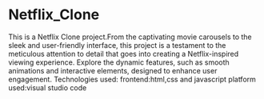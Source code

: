 # Netflix_Clone
This is a Netflix Clone project.From the captivating movie carousels to the sleek and user-friendly interface, this project is a testament to the meticulous attention to detail that goes into creating a Netflix-inspired viewing experience. Explore the dynamic features, such as smooth animations and interactive elements, designed to enhance user engagement.
Technologies used:
frontend:html,css and javascript
platform used:visual studio code

